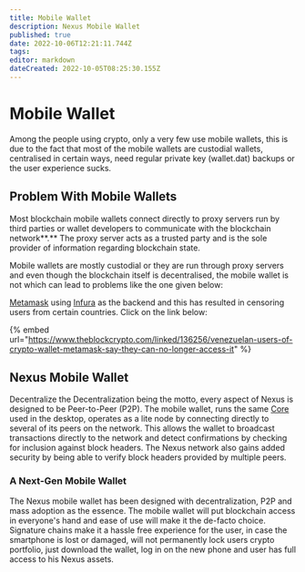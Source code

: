 ```yaml
---
title: Mobile Wallet
description: Nexus Mobile Wallet
published: true
date: 2022-10-06T12:21:11.744Z
tags: 
editor: markdown
dateCreated: 2022-10-05T08:25:30.155Z
---
```


# Mobile Wallet

Among the people using crypto, only a very few use mobile wallets, this is due to the fact that most of the mobile wallets are custodial wallets, centralised in certain ways, need regular private key (wallet.dat) backups or the user experience sucks.&#x20;

## Problem With Mobile Wallets

Most blockchain mobile wallets connect directly to proxy servers run by third parties or wallet developers to communicate with the blockchain network**.** The proxy server acts as a trusted party and is the sole provider of information regarding blockchain state.&#x20;

Mobile wallets are mostly custodial or they are run through proxy servers and even though the blockchain itself is decentralised, the mobile wallet is not which can lead to problems like the one given below:

[Metamask](https://metamask.io/) using [Infura](https://infura.io/) as the backend and this has resulted in censoring users from certain countries. Click on the link below:

{% embed url="https://www.theblockcrypto.com/linked/136256/venezuelan-users-of-crypto-wallet-metamask-say-they-can-no-longer-access-it" %}

## Nexus Mobile Wallet

Decentralize the Decentralization being the motto, every aspect of Nexus is designed to be Peer-to-Peer (P2P). The mobile wallet, runs the same [Core](nodes-and-core.md#evm) used in the desktop, operates as a lite node by connecting directly to several of its peers on the network. This allows the wallet to broadcast transactions directly to the network and detect confirmations by checking for inclusion against block headers. The Nexus network also gains added security by being able to verify block headers provided by multiple peers.

### **A Next-Gen Mobile Wallet**

The Nexus mobile wallet has been designed with decentralization, P2P and mass adoption as the essence. The mobile wallet will put blockchain access in everyone's hand and ease of use will make it the de-facto choice. Signature chains make it a hassle free experience for the user, in case the smartphone is lost or damaged, will not permanently lock users crypto portfolio, just download the wallet, log in on the new phone and user has full access to his Nexus assets.
